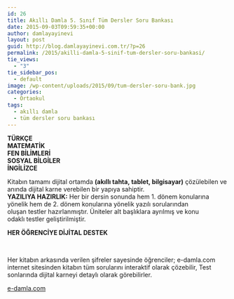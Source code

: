 ```yaml
---
id: 26
title: Akıllı Damla 5. Sınıf Tüm Dersler Soru Bankası
date: 2015-09-03T09:59:35+00:00
author: damlayayinevi
layout: post
guid: http://blog.damlayayinevi.com.tr/?p=26
permalink: /2015/akilli-damla-5-sinif-tum-dersler-soru-bankasi/
tie_views:
  - "3"
tie_sidebar_pos:
  - default
image: /wp-content/uploads/2015/09/tum-dersler-soru-bank.jpg
categories:
  - Ortaokul
tags:
  - akıllı damla
  - tüm dersler soru bankası
---
```

**TÜRKÇE**  
**MATEMATİK**  
**FEN BİLİMLERİ**  
**SOSYAL BİLGİLER**  
**İNGİLİZCE**<!--more-->

Kitabın tamamı dijital ortamda **(akıllı tahta, tablet, bilgisayar)** çözülebilen ve anında dijital karne verebilen bir yapıya sahiptir.  
**YAZILIYA HAZIRLIK:** Her bir dersin sonunda hem 1. dönem konularına yönelik hem de 2. dönem konularına yönelik yazılı sorularından oluşan testler hazırlanmıştır. Üniteler alt başlıklara ayrılmış ve konu odaklı testler geliştirilmiştir.

**HER ÖĞRENCİYE DİJİTAL DESTEK**

&nbsp;

Her kitabın arkasında verilen şifreler sayesinde öğrenciler; e-damla.com internet sitesinden kitabın tüm sorularını interaktif olarak çözebilir, Test sonlarında dijital karneyi detaylı olarak görebilirler.

<a href="http://e-damla.com/" target="_blank">e-damla.com</a>